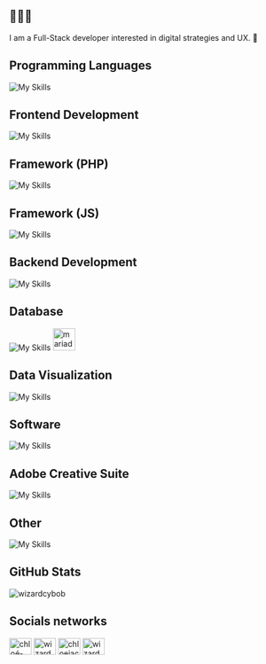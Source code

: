 ## 👋👋👋
I am a Full-Stack developer interested in digital strategies and UX. 🤠

## Programming Languages
![My Skills](https://skillicons.dev/icons?i=php,js,typescript)

## Frontend Development
![My Skills](https://skillicons.dev/icons?i=html,css,sass,tailwindcss,bootstrap,threejs)

## Framework (PHP)
![My Skills](https://skillicons.dev/icons?i=laravel,symfony)

## Framework (JS)
![My Skills](https://skillicons.dev/icons?i=vuejs,react)

## Backend Development
![My Skills](https://skillicons.dev/icons?i=nodejs)

## Database
![My Skills](https://skillicons.dev/icons?i=mysql) <a style="background:white;" href="https://mariadb.org/" target="_blank" rel="noreferrer"> <img src="https://www.vectorlogo.zone/logos/mariadb/mariadb-icon.svg" alt="mariadb" width="40" height="40"/> </a>

## Data Visualization
![My Skills](https://skillicons.dev/icons?i=d3,chartjs)

## Software
![My Skills](https://skillicons.dev/icons?i=figma,postman,git,github,gitlab,blender,unity,notion,vscode,phpstorm)

## Adobe Creative Suite
![My Skills](https://skillicons.dev/icons?i=illustrator,ps,ae,xd,lg,premierepro)

## Other
![My Skills](https://skillicons.dev/icons?i=linux,ubuntu,npm,yarn,webpack,esbuild,cypress)

## GitHub Stats
<img align="center" src="https://github-readme-stats.vercel.app/api/top-langs?username=wizardcybob&show_icons=true&locale=en&layout=compact" alt="wizardcybob" />

## Socials networks
<a href="https://linkedin.com/in/chloé-jacob-wizardcybob" target="blank"><img align="center" src="https://raw.githubusercontent.com/rahuldkjain/github-profile-readme-generator/master/src/images/icons/Social/linked-in-alt.svg" alt="chloé-jacob-wizardcybob" height="30" width="40" /></a>
<a href="https://instagram.com/wizardcybob" target="blank"><img align="center" src="https://raw.githubusercontent.com/rahuldkjain/github-profile-readme-generator/master/src/images/icons/Social/instagram.svg" alt="wizardcybob" height="30" width="40" /></a>
<a href="https://www.behance.net/chloejacob" target="blank"><img align="center" src="https://raw.githubusercontent.com/rahuldkjain/github-profile-readme-generator/master/src/images/icons/Social/behance.svg" alt="chloejacob" height="30" width="40" /></a>
<a href="https://discord.gg/wizardcybob" target="blank"><img align="center" src="https://raw.githubusercontent.com/rahuldkjain/github-profile-readme-generator/master/src/images/icons/Social/discord.svg" alt="wizardcybob" height="30" width="40" /></a>

